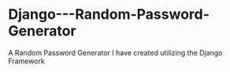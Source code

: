 # Django---Random-Password-Generator
A Random Password Generator I have created utilizing the Django Framework
